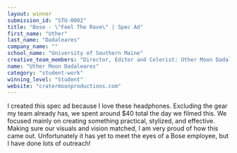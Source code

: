 ```yaml
---
layout: winner
submission_id: "STU-0002"
title: "Bose - \"Feel The Rave\" | Spec Ad"
first_name: "Uther"
last_name: "Dadaleares"
company_name: ""
school_name: "University of Southern Maine"
creative_team_members: "Director, Editor and Colorist: Uther Moon Dadaleares DP: Noah Anderson Talent: Erica Prisby AD: Theo Rodrigues Gaffer: Luis Valmadrid BTS: Danny Walter Production Company: Cratermoon Productions"
name: "Uther Moon Dadaleares"
category: "student-work"
winning_level: "Student"
website: "cratermoonproductions.com"
---
```


I created this spec ad because I love these headphones. Excluding the gear my team already has, we spent around $40 total the day we filmed this. We focused mainly on creating something practical, stylized, and effective. Making sure our visuals and vision matched, I am very proud of how this came out. Unfortunately it has yet to meet the eyes of a Bose employee, but I have done lots of outreach!
